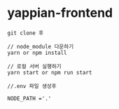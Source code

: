 # yappian-frontend

```
git clone 후

// node_module 다운하기
yarn or npm install

// 로컬 서버 실행하기
yarn start or npm run start
```

```
//.env 파일 생성후

NODE_PATH ='.'
```
